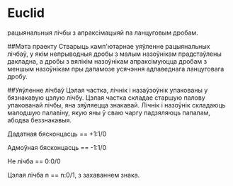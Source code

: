 Euclid
======

рацыянальныя лічбы з апраксімацыяй па ланцуговым дробам.

##Мэта праекту
Стварыць камп'ютарнае уяўленне рацыянальных лічбаў, у якім непрыводныя дробы з малым назоўнікам прадстаўлены дакладна,
а дробы з вялікім назоўнікам апраксімуюцца дробам з меншым назоўнікам пры дапамозе усячэння адпаведнага ланцуговага дробу.

##Уяўленне лічбаў
Цэлая частка, лічнік і назаўзоўнік упакованы у бязнакавую цэлую лічбу. Цэлая частка складае старшую палову упакованай лічбы,
яна зяўляецца знакавай. Лічнік і назоўнік складаюць малодшую палавіну, якую яны ў сваю чаргу падзяляюць папалам, абодва беззнакавыя.

Дадатная бясконцасць == +1:1/0

Адмоўная бясконцасць == -1:1/0

Не лічба == 0:0/0


Цэлая лічба n == n:0/1, з захаваннем знака.
